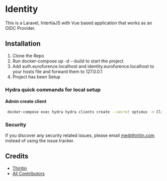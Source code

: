 # Identity

This is a Laravel, IntertiaJS with Vue based application that works as an OIDC Provider.

## Installation

1. Clone the Repo
2. Run docker-compose up -d --build to start the project
3. Add auth.eurofurence.localhost and identity.eurofurence.localhost to your hosts file and forward them to 127.0.0.1
4. Project has been Setup


### Hydra quick commands for local setup
#### Admin create client
```bash
 docker-compose exec hydra hydra clients create --secret optimus -n Client -c http://identity.eurofurence.localhost/auth/callback,http://identity.eurofurence.localhost/admin/callback --id ce94f7ac-1c9a-4d5d-8159-56b37562f9b1
```

### Security

If you discover any security related issues, please email me@thiritin.com instead of using the issue tracker.

## Credits

-   [Thiritin](https://github.com/thiritin)
-   [All Contributors](../../contributors)
